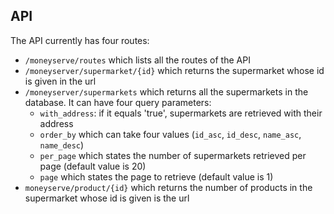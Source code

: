 ## API

The API currently has four routes:

* `/moneyserve/routes` which lists all the routes of the API
* `/moneyserver/supermarket/{id}` which returns the supermarket whose id is given in the url
* `/moneyserver/supermarkets` which returns all the supermarkets in the database. It can have four query parameters:
  * `with_address`: if it equals 'true', supermarkets are retrieved with their address
  * `order_by` which can take four values (`id_asc`, `id_desc`, `name_asc`, `name_desc`)
  * `per_page` which states the number of supermarkets retrieved per page (default value is 20)
  * `page` which states the page to retrieve (default value is 1)
* `moneyserve/product/{id}` which returns the number of products in the supermarket whose id is given is the url
